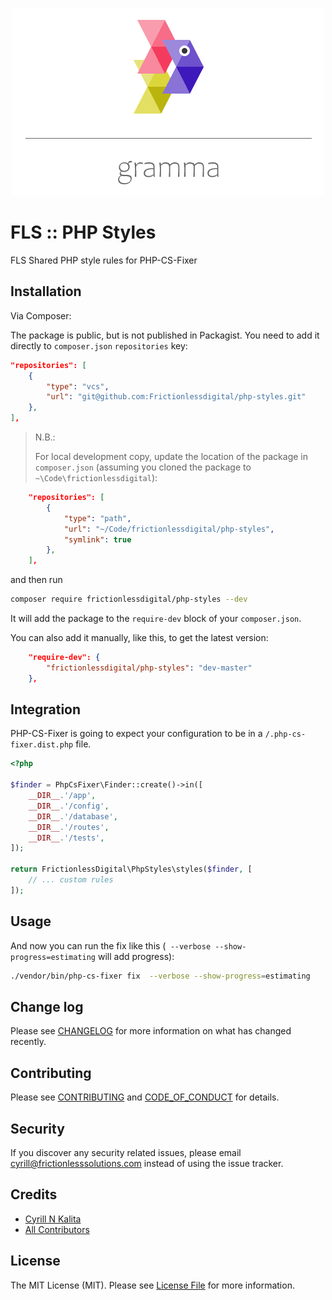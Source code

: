 <p align="center"><img src="./resources/docs/gramma.png"></p>

# FLS :: PHP Styles
FLS Shared PHP style rules for PHP-CS-Fixer

## Installation

Via Composer:

The package is public, but is not published in Packagist. You need to add it directly to `composer.json` `repositories` key:

```json
"repositories": [
    {
        "type": "vcs",
        "url": "git@github.com:Frictionlessdigital/php-styles.git"
    },
],
```

> N.B.:
>
> For local development copy, update the location of the package in `composer.json`
> (assuming you cloned the package to `~\Code\frictionlessdigital`):
```json
    "repositories": [
        {
            "type": "path",
            "url": "~/Code/frictionlessdigital/php-styles",
            "symlink": true
        },
    ],
```

and then run

```bash
composer require frictionlessdigital/php-styles --dev
```

It will add the package to the `require-dev` block of your `composer.json`.

You can also add it manually, like this, to get the latest version:

```json
    "require-dev": {
        "frictionlessdigital/php-styles": "dev-master"
    },
```

## Integration

PHP-CS-Fixer is going to expect your configuration to be in a `/.php-cs-fixer.dist.php` file.

```php
<?php

$finder = PhpCsFixer\Finder::create()->in([
    __DIR__.'/app',
    __DIR__.'/config',
    __DIR__.'/database',
    __DIR__.'/routes',
    __DIR__.'/tests',
]);

return FrictionlessDigital\PhpStyles\styles($finder, [
    // ... custom rules
]);
```

## Usage

And now you can run the fix like this (` --verbose --show-progress=estimating` will add progress):
```bash
./vendor/bin/php-cs-fixer fix  --verbose --show-progress=estimating
```

## Change log

Please see [CHANGELOG](CHANGELOG.md) for more information on what has changed recently.

## Contributing

Please see [CONTRIBUTING](CONTRIBUTING.md) and [CODE_OF_CONDUCT](CODE_OF_CONDUCT.md) for details.

## Security

If you discover any security related issues, please email cyrill@frictionlesssolutions.com instead of using the issue tracker.

## Credits

- [Cyrill N Kalita][link-author]
- [All Contributors][link-contributors]

## License

The MIT License (MIT). Please see [License File](LICENSE.md) for more information.

[link-author]: https://github.com/nickfls
[link-contributors]: ../../contributors
